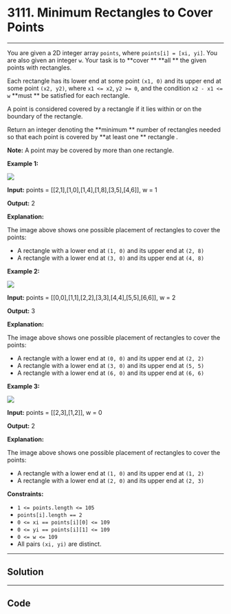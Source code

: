 # 3111. Minimum Rectangles to Cover Points

---

You are given a 2D integer array `points`, where `points[i] = [xi, yi]`. You are also given an integer `w`. Your task is to **cover ** **all ** the given points with rectangles.

Each rectangle has its lower end at some point `(x1, 0)` and its upper end at some point `(x2, y2)`, where `x1 <= x2`, `y2 >= 0`, and the condition `x2 - x1 <= w` **must ** be satisfied for each rectangle.

A point is considered covered by a rectangle if it lies within or on the boundary of the rectangle.

Return an integer denoting the **minimum ** number of rectangles needed so that each point is covered by **at least one ** rectangle _._

**Note:** A point may be covered by more than one rectangle.

 

**Example 1:**

![](https://assets.leetcode.com/uploads/2024/03/04/screenshot-from-2024-03-04-20-33-05.png)

**Input:** points = [[2,1],[1,0],[1,4],[1,8],[3,5],[4,6]], w = 1

**Output:** 2

**Explanation:**

The image above shows one possible placement of rectangles to cover the points:

  * A rectangle with a lower end at `(1, 0)` and its upper end at `(2, 8)`
  * A rectangle with a lower end at `(3, 0)` and its upper end at `(4, 8)`



**Example 2:**

![](https://assets.leetcode.com/uploads/2024/03/04/screenshot-from-2024-03-04-18-59-12.png)

**Input:** points = [[0,0],[1,1],[2,2],[3,3],[4,4],[5,5],[6,6]], w = 2

**Output:** 3

**Explanation:**

The image above shows one possible placement of rectangles to cover the points:

  * A rectangle with a lower end at `(0, 0)` and its upper end at `(2, 2)`
  * A rectangle with a lower end at `(3, 0)` and its upper end at `(5, 5)`
  * A rectangle with a lower end at `(6, 0)` and its upper end at `(6, 6)`



**Example 3:**

![](https://assets.leetcode.com/uploads/2024/03/04/screenshot-from-2024-03-04-20-24-03.png)

**Input:** points = [[2,3],[1,2]], w = 0

**Output:** 2

**Explanation:**

The image above shows one possible placement of rectangles to cover the points:

  * A rectangle with a lower end at `(1, 0)` and its upper end at `(1, 2)`
  * A rectangle with a lower end at `(2, 0)` and its upper end at `(2, 3)`



 

**Constraints:**

  * `1 <= points.length <= 105`
  * `points[i].length == 2`
  * `0 <= xi == points[i][0] <= 109`
  * `0 <= yi == points[i][1] <= 109`
  * `0 <= w <= 109`
  * All pairs `(xi, yi)` are distinct.

---

## Solution



---

## Code
```python


```